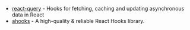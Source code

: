 - [react-query](https://github.com/tannerlinsley/react-query) - Hooks for fetching, caching and updating asynchronous data in React
- [ahooks](https://github.com/alibaba/hooks) - A high-quality & reliable React Hooks library.

